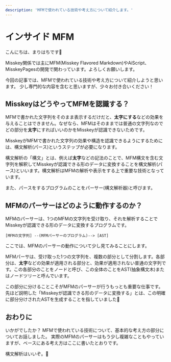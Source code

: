 ```yaml
---
description: 'MFMで使われている技術や考え方について紹介します。'
---
```


# インサイド MFM

こんにちは、まりはちです🚀

Misskey関係では主にMFM(Misskey Flavored Markdown)やAiScript、MisskeyPagesの開発で関わっています。よろしくお願いします。

今回の記事では、MFMで使われている技術や考え方について紹介しようと思います。
少し専門的な内容を含むと思いますが、少々お付き合いください！

## MisskeyはどうやってMFMを認識する？

MFMで書かれた文字列をそのまま表示するだけだと、**太字にする**などの効果を与えることはできません。なぜなら、MFMはそのままでは普通の文字列なのでどの部分を**太字**にすればいいのかをMisskeyが認識できないためです。

MisskeyがMFMで書かれた文字列の効果や構造を認識できるようにするためには、構文解析(パース)というステップが必要になります。

構文解析の「構文」とは、例えば**太字**などの記法のことで、MFM構文を含む文字列を解釈してMisskeyが認識できる形のデータに変換することを構文解析(パース)といいます。構文解析はMFMの解析や表示をする上で重要な技術となっています。

また、パースをするプログラムのことをパーサー(構文解析器)と呼びます。

## MFMのパーサーはどのように動作するのか？

MFMのパーサーは、1つのMFMの文字列を受け取り、それを解析することでMisskeyが認識できる形のデータに変換するプログラムです。

```
[MFMの文字列] --(MFMパーサーのプログラム)--> [AST]
```

ここでは、MFMのパーサーの動作について少し見てみることにします。

MFMパーサは、受け取った1つの文字列を、複数の部分として分割します。各部分は、**太字**などの効果が適用される部分と、効果が適用されない普通の文字列です。この各部分のことをノードと呼び、この全体のことをAST(抽象構文木)またはノードツリーと呼んでいます。

この部分に分けることこそがMFMのパーサーが行うもっとも重要な仕事です。先ほど説明した「Misskeyが認識できる形のデータに変換する」とは、この明確に部分分けされたASTを生成することを指していました🚀

## おわりに

いかがでしたか？
MFMで使われている技術について、基本的な考え方の部分についてお話しました。
実際のMFMのパーサーはもう少し複雑なこともやっていますが、ベースにある考え方はここに書いたとおりです。

構文解析はいいぞ。🚀

